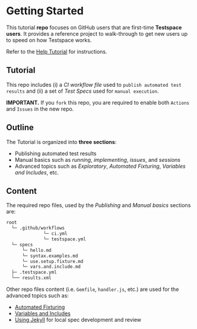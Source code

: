 # Getting Started
This tutorial **repo** focuses on GitHub users that are first-time **Testspace users**. It provides a reference project to walk-through to get new users up to speed on how Testspace works.

Refer to the [Help Tutorial](https://help.testspace.com/tutorial/setup) for instructions.

## Tutorial
This repo includes (i) a *CI workflow file* used to `publish automated test results` and (ii) a set of *Test Specs* used for `manual execution`.

**IMPORTANT.** If you `fork` this repo, you are required to enable both `Actions` and `Issues` in the new repo.
 
## Outline
The Tutorial is organized into **three sections**:

- Publishing automated test results
- Manual basics such as *running*, *implementing*, *issues*, and *sessions*
- Advanced topics such as *Exploratory*, *Automated Fixturing*, *Variables and Includes*, etc.


## Content
The required repo files, used by the *Publishing* and *Manual basics* sections are:

```bash
root
  └─ .github/workflows
              └─ ci.yml
              └─ testspace.yml
  └─ specs
      └─ hello.md
      └─ syntax.examples.md
      └─ use.setup.fixture.md
      └─ vars.and.include.md
  ├─ .testspace.yml
  └── results.xml
```

Other repo files content (i.e. `Gemfile`, `handler.js`, etc.) are used for the advanced topics such as:
- [Automated Fixturing](https://help.testspace.com/tutorial/fixture)
- [Variables and Includes](http://help.testspace.com/tutorial/var-inc)
- [Using Jekyll](http://help.testspace.com/manual/desktop-preview) for local spec development and review
